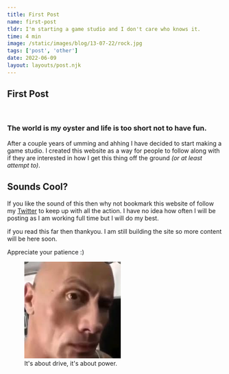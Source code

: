 ```yaml
---
title: First Post
name: first-post
tldr: I'm starting a game studio and I don't care who knows it.
time: 4 min
image: /static/images/blog/13-07-22/rock.jpg
tags: ['post', 'other']
date: 2022-06-09
layout: layouts/post.njk
---
```


## First Post

<br>

### The world is my oyster and life is too short not to have fun.

After a couple years of umming and ahhing I have decided to start making a game studio. I created this website as a way for people to follow along with if they are interested in how I get this thing off the ground *(or at least attempt to)*.

## Sounds Cool?

If you like the sound of this then why not bookmark this website of follow my [Twitter](https://twitter.com/FoxGibbon") to keep up with all the action. I have no idea how often I will be posting as I am working full time but I will do my best.

if you read this far then thankyou. I am still building the site so more content will be here soon.

Appreciate your patience :)

<figure>
	<img class="case-img" src="/static/images/blog/13-07-22/rock.jpg" alt="The rock face meme">
	<figcaption>It's about drive, it's about power.</figcaption>
</figure>

